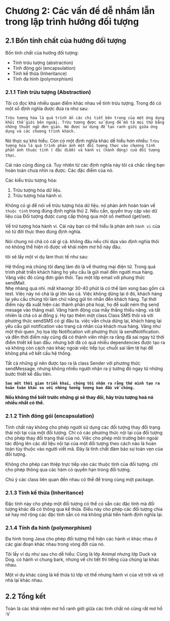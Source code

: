 # Chương 2: Các vấn đề dễ nhầm lẫn trong lập trình hướng đối tượng

## 2.1 Bốn tính chất của hướng đối tượng

Bốn tính chất của hướng đối tượng:

- Tính trừu tượng (abstraction)
- Tính đóng gói (encapsulation)
- Tính kế thừa (Inheritance)
- Tính đa hình (polymorphism)

### 2.1.1 Tính trừu tượng (Abstraction)

Tôi có đọc khá nhiều quan điểm khác nhau về tính trừu tượng. Trong đó có một số định nghĩa được đưa ra như sau:

`Trừu tượng hóa là quá trình ẩn các chi tiết bên trong của một ứng dụng khỏi thế giới bên ngoài. Trừu tượng được sử dụng để mô tả mọi thứ bằng những thuật ngữ đơn giản. Nó được sử dụng để tạo ranh giới giữa ứng dụng và các chương trình khách.`

Nó thực sự khó hiểu. Còn có một định nghĩa khác dễ hiểu hơn nhiều:
`Trừu tượng hóa là quá trình phản ánh một đối tượng thực vào chương tình phẩn ánh thuộc tính ( đặc điểm) và hành vi (hành động) cửa đối tượng thực`.

Cái nào cũng đúng cả. Tuy nhiên từ các định nghĩa này tôi cá chắc rằng bạn hoàn toàn chưa nhìn ra được. Các đặc điểm của nó.

Các kiểu trừu tượng hóa:

1. Trừu tượng hóa dữ liệu.
2. Trừu tượng hóa hành vi.

Không có gì để nói về trừu tượng hóa dữ liệu. nó phản ánh hoàn toàn về `thuộc tính` trong đúng định nghĩa thứ 2. Nếu cần, quyền truy cập vào dữ liệu của Đối tượng được cung cấp thông qua một số method (get/set).

Về trừ tượng hóa hành vi. Cái này bạn có thể hiểu là phản ánh `hành vi` của nó từ đời thực theo đúng định nghĩa.

Nói chung nó chả có cái gì cả. không đâu nếu chỉ dựa vào định nghĩa thôi nó không thể hiện rõ được về khái niệm mơ hồ này đâu.

tôi sẽ lấy một ví dụ làm thưc tế như sau:

Hệ thống mà chúng tôi đang làm đó là về thương mại điện tử. Trong quá trình phát triển khách hàng họ yêu cầu là gửi mail đến người mua hàng.\
Vâng việc đó cũng đơn giản thôi. Tạo một lớp email với phung thức sendMail.\
Nhẹ nhàng quá nhỉ. mất khaongr 30-40 phút là có thể làm xong bao gồm cả test. Việc này nó chả là gì lớn lao cả. Việc không dừng lại ở đó, khách hàng lại yêu cầu chúng tôi làm chứ năng gửi tin nhắn đến khách hàng. Tại thời điểm này đã xuất hiện các thành phần phá hoại, họ đề suất ném thg send mesage vào thăng mail. Vâng hành động của mấy thằng thiểu năng. và tất nhiên là chả có ai đồng ý. Họ tạo thêm một class Class SMS thôi và với phương thức sendSMS có gì đâu ta. việc vẫn chưa dừng lại, khách hàng lại yêu cầu gửi notification vào trang cá nhân của khách mua hàng. Vâng như một thói quen ,họ tọa lớp Notification với phương thức là sendNotification. và đến thời điểm này cũng đã có thành viên nhận ra rằng đã sai ngay từ thời điểm thiết kế ban đầu.
nhưng bởi đã có quá nhiều dependencies được tạo ra và không còn cách nào khác ngoài việc tiếp tục chuỗi sai lầm tệ hại để không phá vỡ kết cấu hệ thống.

Tất cả những gì nên được tạo ra là class Sender với phương thức sendMessage, nhưng không nhiều người nhận ra ý tưởng đó ngay từ những bước thiết kế đầu tiên.

**`Sau một thời gian triển khai, chúng tôi nhận ra rằng thứ mình tạo ra hoàn toàn khác so với những tưởng tượng ban đầu về chúng.`**

**Nếu không thể biết trước những gì sẽ thay đổi, hãy trừu tượng hoá nó nhiều nhất có thể.**

### 2.1.2 Tính đóng gói (encapsulation)

Tính chất này không cho phép người sử dụng các đối tượng thay đổi trạng thái nội tại của một đối tượng. Chỉ có các phương thức nội tại của đối tượng cho phép thay đổi trạng thái của nó. Việc cho phép môi trường bên ngoài tác động lên các dữ liệu nội tại của một đối tượng theo cách nào là hoàn toàn tùy thuộc vào người viết mã. Đây là tính chất đảm bảo sự toàn vẹn của đối tượng.

Không cho phép can thiệp trực tiếp vào các thuộc tính của đối tượng. chỉ cho phép thông qua các hàm có quyền hạn trong đối tượng.

Chú ý các class liên quan đến nhau có thể để trong cùng một package.

### 2.1.3 Tính kế thừa (Inheritance)

Đặc tính này cho phép một đối tượng có thể có sẵn các đặc tính mà đối tượng khác đã có thông qua kế thừa. Điều này cho phép các đối tượng chia sẻ hay mở rộng các đặc tính sẵn có mà không phải tiến hành định nghĩa lại.

### 2.1.4 Tính đa hình (polymorphism)

Đa hình trong Java cho phép đối tượng thể hiện các hành vi khác nhau ở các giai đoạn khác nhau trong vòng đời của nó.

Tôi lấy ví dụ như sau cho dễ hiểu:
Cùng là lớp Animal nhưng lớp Duck và Dog. có hành vi chung bark, nhưng về chi tiết thì tiếng của chúng lại khác nhau.

Một ví dụ khác cùng là kế thừa từ lớp vịt thế nhưng hành vi của vịt trời và vịt nhà lại khác nhau.

## 2.2 Tổng kết

Toàn là các khái niệm mơ hồ ranh giới giữa các tính chất nó cũng rất mơ hồ :V
